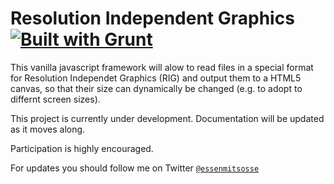 # Resolution Independent Graphics [![Built with Grunt](https://cdn.gruntjs.com/builtwith.svg)](http://gruntjs.com/)

This vanilla javascript framework will alow to read files in a special format for Resolution Independet Graphics (RIG) and output them to a HTML5 canvas, so that their size can dynamically be changed (e.g. to adopt to differnt screen sizes).

This project is currently under development. Documentation will be updated as it moves along.

Participation is highly encouraged.

For updates you should follow me on Twitter [`@essenmitsosse`](http://twitter.com/essenmitsosse)
